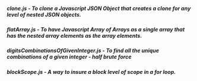 ##### clone.js - To clone a Javascript JSON Object that creates a clone for any level of nested JSON objects.
##### flatArray.js - To have Javascript Array of Arrays as a single array that has the nested array elements as the array elements.
##### digitsCombinationsOfGivenInteger.js - To find all the unique combinations of a given integer - half brute force
##### blockScope.js - A way to insure a block level of scope in a <i>for</i> loop.